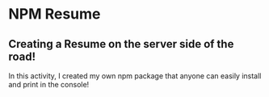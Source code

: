 # NPM Resume

## Creating a Resume on the server side of the road!

In this activity, I created my own npm package that anyone can easily install and print in the console!
